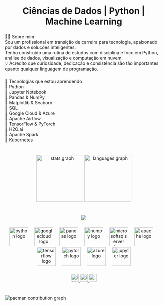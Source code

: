 <h1 align="center">Ciências de Dados | Python | Machine Learning</h1>

###

<p align="left">👨‍💻 Sobre mim<br>Sou um profissional em transição de carreira para tecnologia, apaixonado por dados e soluções inteligentes.<br>Tenho construído uma rotina de estudos com disciplina e foco em Python, análise de dados, visualização e computação em nuvem.<br>💡 Acredito que curiosidade, dedicação e consistência são tão importantes quanto qualquer linguagem de programação.</p>

###

<p align="left">🧠 Tecnologias que estou aprendendo<br>🔹 Python  <br>🔹 Jupyter Notebook  <br>🔹 Pandas & NumPy  <br>🔹 Matplotlib & Seaborn  <br>🔹 SQL  <br>🔹 Google Cloud & Azure  <br>🔹 Apache Airflow  <br>🔹 TensorFlow & PyTorch  <br>🔹 H2O.ai  <br>🔹 Apache Spark  <br>🔹 Kubernetes</p>

###

<br clear="both">

<div align="center">
  <img src="https://github-readme-stats.vercel.app/api?username=Alexnp-dev&hide_title=false&hide_rank=false&show_icons=true&include_all_commits=true&count_private=true&disable_animations=false&theme=merko&locale=pt-br&hide_border=false&order=1&custom_title=%F0%9F%93%88%20An%C3%A1lise%20Estat%C3%ADstica%20de%20Contribui%C3%A7%C3%B5es!!" height="150" alt="stats graph"  />
  <img src="https://github-readme-stats.vercel.app/api/top-langs?username=Alexnp-dev&locale=pt-br&hide_title=false&layout=compact&card_width=320&langs_count=10&theme=merko&hide_border=false&order=2&custom_title=%F0%9F%A7%AC%20Frequ%C3%AAncia%20de%20c%C3%B3digo" height="150" alt="languages graph"  />
</div>

###

<br clear="both">

<div align="center">
  <img src="https://visitor-badge.laobi.icu/badge?page_id=Alexnp-dev.Alexnp-dev&left_color=darkblue&right_color=darkred&left_text=Visitantes"  />
</div>

###

<div align="center">
  <img src="https://cdn.jsdelivr.net/gh/devicons/devicon/icons/python/python-original.svg" height="60" alt="python logo"  />
  <img width="12" />
  <img src="https://cdn.jsdelivr.net/gh/devicons/devicon/icons/googlecloud/googlecloud-original.svg" height="60" alt="googlecloud logo"  />
  <img width="12" />
  <img src="https://cdn.jsdelivr.net/gh/devicons/devicon/icons/pandas/pandas-original.svg" height="60" alt="pandas logo"  />
  <img width="12" />
  <img src="https://cdn.jsdelivr.net/gh/devicons/devicon/icons/numpy/numpy-original.svg" height="60" alt="numpy logo"  />
  <img width="12" />
  <img src="https://cdn.jsdelivr.net/gh/devicons/devicon/icons/microsoftsqlserver/microsoftsqlserver-plain.svg" height="60" alt="microsoftsqlserver logo"  />
  <img width="12" />
  <img src="https://cdn.jsdelivr.net/gh/devicons/devicon/icons/apache/apache-original.svg" height="60" alt="apache logo"  />
  <img width="12" />
  <img src="https://cdn.jsdelivr.net/gh/devicons/devicon/icons/tensorflow/tensorflow-original.svg" height="60" alt="tensorflow logo"  />
  <img width="12" />
  <img src="https://cdn.jsdelivr.net/gh/devicons/devicon/icons/pytorch/pytorch-original.svg" height="60" alt="pytorch logo"  />
  <img width="12" />
  <img src="https://cdn.jsdelivr.net/gh/devicons/devicon/icons/azure/azure-original.svg" height="60" alt="azure logo"  />
  <img width="12" />
  <img src="https://cdn.jsdelivr.net/gh/devicons/devicon/icons/jupyter/jupyter-original.svg" height="60" alt="jupyter logo"  />
</div>

###

<div align="center">
  <a href="www.linkedin.com/in/ alex-nascimento2025 " target="_blank">
    <img src="https://img.shields.io/static/v1?message=LinkedIn&logo=linkedin&label=&color=0077B5&logoColor=white&labelColor=&style=for-the-badge" height="25" alt="linkedin logo"  />
  </a>
  <a href="https://www.instagram.com/alex.nasc.official?igsh=MWx5OTdueGdqaGltdw==" target="_blank">
    <img src="https://img.shields.io/static/v1?message=Instagram&logo=instagram&label=&color=E4405F&logoColor=white&labelColor=&style=for-the-badge" height="25" alt="instagram logo"  />
  </a>
  <a href="alexnp2013@gmail.com" target="_blank">
    <img src="https://img.shields.io/static/v1?message=Gmail&logo=gmail&label=&color=D14836&logoColor=white&labelColor=&style=for-the-badge" height="25" alt="gmail logo"  />
  </a>
</div>

###

<br clear="both">

<picture>
  <source media="(prefers-color-scheme: dark)" srcset="https://raw.githubusercontent.com/Alexnp-dev/Alexnp-dev/output/pacman-contribution-graph-dark.svg">
  <source media="(prefers-color-scheme: light)" srcset="https://raw.githubusercontent.com/Alexnp-dev/Alexnp-dev/output/pacman-contribution-graph.svg">
  <img alt="pacman contribution graph" src="https://raw.githubusercontent.com/Alexnp-dev/Alexnp-dev/output/pacman-contribution-graph.svg">
</picture>

###
